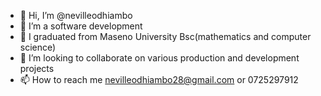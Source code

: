 - 👋 Hi, I’m @nevilleodhiambo
- 👀 I’m a software development
- 🌱 I graduated from Maseno University Bsc(mathematics and computer science)
- 💞️ I’m looking to collaborate on various production and development projects
- 📫 How to reach me nevilleodhiambo28@gmail.com or 0725297912

<!---
nevilleodhiambo/nevilleodhiambo is a ✨ special ✨ repository because its `README.md` (this file) appears on your GitHub profile.
You can click the Preview link to take a look at your changes.
--->
